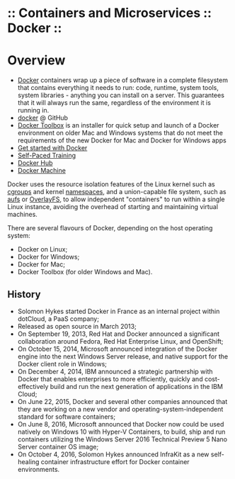﻿:: Containers and Microservices :: Docker ::
============================================

# Overview

- [Docker](https://www.docker.com/) containers wrap up a piece of software in a complete filesystem that contains everything it needs to run: code, runtime, system tools, system libraries - anything you can install on a server. This guarantees that it will always run the same, regardless of the environment it is running in.
- [docker](https://github.com/docker/docker) @ GitHub
- [Docker Toolbox](https://www.docker.com/products/docker-toolbox) is an installer for quick setup and launch of a Docker environment on older Mac and Windows systems that do not meet the requirements of the new Docker for Mac and Docker for Windows apps
- [Get started with Docker](https://docs.docker.com/engine/getstarted/)
- [Self-Paced Training](https://training.docker.com/self-paced-training)
- [Docker Hub](https://hub.docker.com/)
- [Docker Machine](https://github.com/docker/machine)

Docker uses the resource isolation features of the Linux kernel such as [cgroups](https://en.wikipedia.org/wiki/Cgroups) and kernel [namespaces](https://en.wikipedia.org/wiki/Linux_namespaces), and a union-capable file system, such as [aufs](https://en.wikipedia.org/wiki/Aufs)  or [OverlayFS](https://en.wikipedia.org/wiki/OverlayFS), to allow independent "containers" to run within a single Linux instance, avoiding the overhead of starting and maintaining virtual machines.

There are several flavours of Docker, depending on the host operating system:
- Docker on Linux;
- Docker for Windows;
- Docker for Mac;
- Docker Toolbox (for older Windows and Mac).

## History

- Solomon Hykes started Docker in France as an internal project within dotCloud, a PaaS company;
- Released as open source in March 2013;
- On September 19, 2013, Red Hat and Docker announced a significant collaboration around Fedora, Red Hat Enterprise Linux, and OpenShift;
- On October 15, 2014, Microsoft announced integration of the Docker engine into the next Windows Server release, and native support for the Docker client role in Windows;
- On December 4, 2014, IBM announced a strategic partnership with Docker that enables enterprises to more efficiently, quickly and cost-effectively build and run the next generation of applications in the IBM Cloud;
- On June 22, 2015, Docker and several other companies announced that they are working on a new vendor and operating-system-independent standard for software containers;
- On June 8, 2016, Microsoft announced that Docker now could be used natively on Windows 10 with Hyper-V Containers, to build, ship and run containers utilizing the Windows Server 2016 Technical Preview 5 Nano Server container OS image;
- On October 4, 2016, Solomon Hykes announced InfraKit as a new self-healing container infrastructure effort for Docker container environments.
